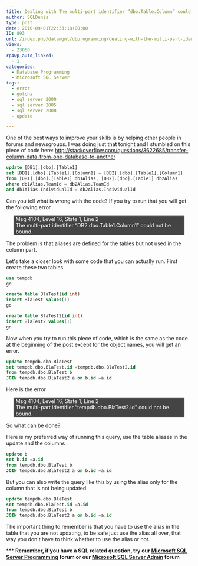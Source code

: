 ```yaml
---
title: Dealing with The multi-part identifier “dbo.Table.Column” could not be bound. error in an update statement
author: SQLDenis
type: post
date: 2010-09-01T22:33:18+00:00
ID: 893
url: /index.php/datamgmt/dbprogramming/dealing-with-the-multi-part-identifier-d/
views:
  - 23050
rp4wp_auto_linked:
  - 1
categories:
  - Database Programming
  - Microsoft SQL Server
tags:
  - error
  - gotcha
  - sql server 2000
  - sql server 2005
  - sql server 2008
  - update

---
```

One of the best ways to improve your skills is by helping other people in forums and newsgroups. I was doing just that tonight and I stumbled on this piece of code here: http://stackoverflow.com/questions/3622685/transfer-column-data-from-one-database-to-another

```sql
update [DB1].[dbo].[Table1]
set [DB1].[dbo].[Table1].[Column1] = [DB2].[dbo].[Table1].[Column1]
from [DB1].[dbo].[Table1] db1Alias, [DB2].[dbo].[Table1] db2Alias
where db1Alias.TeamId = db2Alias.TeamId
and db1Alias.IndividualId = db2Alias.IndividualId
```

Can you tell what is wrong with the code? If you try to run that you will get the following error

<div style="border:1px solid black;background-color:#444;color:white;margin:0 20px;padding:0 5px 0 5px;">
  Msg 4104, Level 16, State 1, Line 2<br /> The multi-part identifier “DB2.dbo.Table1.Column1” could not be bound.
</div>



The problem is that aliases are defined for the tables but not used in the column part.

Let's take a closer look with some code that you can actually run. First create these two tables

```sql
use tempdb
go

create table BlaTest(id int)
insert BlaTest values(1)
go

create table BlaTest2(id int)
insert BlaTest2 values(1)
go
```

Now when you try to run this piece of code, which is the same as the code at the beginning of the post except for the object names, you will get an error.

```sql
update tempdb.dbo.BlaTest
set tempdb.dbo.BlaTest.id =tempdb.dbo.BlaTest2.id
from tempdb.dbo.BlaTest b
JOIN tempdb.dbo.BlaTest2 a on b.id =a.id
```

Here is the error

<div style="border:1px solid black;background-color:#444;color:white;margin:0 20px;padding:0 5px 0 5px;">
  Msg 4104, Level 16, State 1, Line 2<br /> The multi-part identifier “tempdb.dbo.BlaTest2.id” could not be bound.
</div>



So what can be done?

Here is my preferred way of running this query, use the table aliases in the update and the columns

```sql
update b
set b.id =a.id
from tempdb.dbo.BlaTest b
JOIN tempdb.dbo.BlaTest2 a on b.id =a.id
```

But you can also write the query like this by using the alias only for the column that is not being updated.

```sql
update tempdb.dbo.BlaTest
set tempdb.dbo.BlaTest.id =a.id
from tempdb.dbo.BlaTest b
JOIN tempdb.dbo.BlaTest2 a on b.id =a.id
```

The important thing to remember is that you have to use the alias in the table that you are not updating, to be safe just use the alias all over, that way you don't have to think whether to use the alias or not.

\*** **Remember, if you have a SQL related question, try our [Microsoft SQL Server Programming][1] forum or our [Microsoft SQL Server Admin][2] forum**<ins></ins>

 [1]: http://forum.ltd.local/viewforum.php?f=17
 [2]: http://forum.ltd.local/viewforum.php?f=22